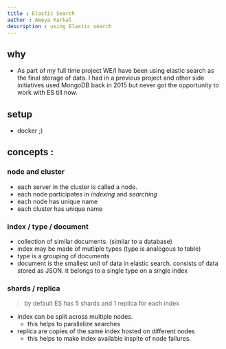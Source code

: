 ```yaml
---
title : Elastic Search
author : Ameya Karkal
description : using Elastic search
---
```

## why
- As part of my full time project WE/I have been using elastic search as the final storage of data. I had in a previous project and other side initiatives used MongoDB back in 2015 but never got the opportunity to work with ES till now.

## setup
- docker ;)

## concepts : 
### node and cluster
 - each server in the cluster is called a node.
 - each node participates in _indexing_ and _searching_
 - each node has unique name
 - each cluster has unique name

### index / type / document
 - collection of similar documents. (similar to a database)
 - index may be made of mutliple types (type is analogous to table)
 - type is a grouping of documents
 - document is the smallest unit of data in elastic search. consists of data stored as JSON. it belongs to a single type on a single index

### shards / replica
> by default ES has 5 shards and 1 replica for each index
 - index can be split across multiple nodes.
   - this helps to parallelize searches
 - replica are copies of the same index hosted on different nodes
   - this helps to make index available inspite of node failures.
